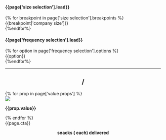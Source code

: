 <div class="col-xs-12 col-sm-6 col-lg-4 calculator">
  <!--SIZE SELECTION-->
  <h4>{{page['size selection'].lead}}</h4>
  <div class="tabs size-selection">
  {% for breakpoint in page['size selection'].breakpoints %}
  <div class="btn-tab" data-box-size="{{breakpoint.box}}">{{breakpoint['company size']}}</div>
  {%endfor%}
  </div>
  <!--FREQUENCY SELECTION-->
  <h4>{{page['frequency selection'].lead}}</h4>
  <div class="tabs frequency-selection">
  {% for option in page['frequency selection'].options %}
  <div class="btn-tab">{{option}}</div>
  {%endfor%}
  </div>
  <div class="bump-below-xs">
  <hr class="hidden-xs">
  <h2 class="price" style="text-transform: none; text-align: center;">
    <span class="cost"></span> / <span class="frequency"></span>
  </h2>
  <div class="row">
  {% for prop in page['value props'] %}
  <div class="col-xs-6">
    <img src="{{prop.image}}">
    <p style="font-size: 14px;font-weight: bold;">{{prop.value}}</p>
  </div>
  {% endfor %}
  </div>
  <a class="btn btn-red" style="max-width: none"><span class="pricing-cta">{{page.cta}}</span></a>
  <p class="additional-info" style="font-size: 14px; font-weight: bold; text-align: center">
    <span class="snack-num"></span> snacks
    (<span class="per-snack"></span> each)
    delivered <span class="frequency-ly"></span></p>
  </div>
</div>

<script>
// set number of snacks to default
var snack_num = {{page['medium box']['number of snacks']}};

// set cost to default
var cost = {{page['medium box'].cost['per fortnight']}};

// set CTAs for reference in JS
var cta = "{{page.cta}}";
var custom_cta = "{{page['cta custom box']}}";


function calculatePrice() {
  if (box_size == "small box") {
    snack_num = {{page['small box']['number of snacks']}};
    if (delivery_frequency == "week") {
      cost = {{page['small box'].cost['per week']}};
    } else if (delivery_frequency == "month") {
      cost = {{page['small box'].cost['per month']}};
    } else {
      cost = {{page['small box'].cost['per fortnight']}};
    }
    custom_box = false;
  } else if (box_size == "medium box") {
    snack_num = {{page['medium box']['number of snacks']}};
    if (delivery_frequency == "week") {
      cost = {{page['medium box'].cost['per week']}};
    } else if (delivery_frequency == "month") {
      cost = {{page['medium box'].cost['per month']}};
    } else {
      cost = {{page['medium box'].cost['per fortnight']}};
    }
    custom_box = false;
  } else if (box_size == "custom box") {
    cost = {{page['custom box']['starting cost']}};
    custom_box = true;
  }
}
</script>

